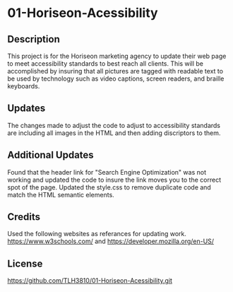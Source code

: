 # 01-Horiseon-Acessibility
## Description
This project is for the Horiseon marketing agency to update their web page to meet accessibility standards to best reach all clients. This will be accomplished by insuring that all pictures are tagged with readable text to be used by technology such as video captions, screen readers, and braille keyboards.

## Updates
The changes made to adjust the code to adjust to accessibility standards are including all images in the HTML and then adding discriptors to them.

## Additional Updates
Found that the header link for "Search Engine Optimization" was not working and updated the code to insure the link moves you to the correct spot of the page. Updated the style.css to remove duplicate code and match the HTML semantic elements.

## Credits
Used the following websites as referances for updating work. https://www.w3schools.com/ and https://developer.mozilla.org/en-US/

## License
https://github.com/TLH3810/01-Horiseon-Acessibility.git
